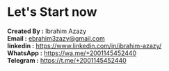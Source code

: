 # Let's Start now

**Created By :** Ibrahim Azazy
<br> **Email :** ebrahim3zazy@gmail.com
<br> **linkedin :** https://www.linkedin.com/in/ibrahim-azazy/
<br> **WhatsApp :** https://wa.me/+2001145452440
<br> **Telegram :** https://t.me/+2001145452440
